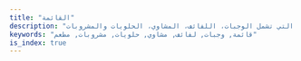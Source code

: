 ```yaml
---
title: "القائمة"
description: "تصفح قائمة مطعمنا الكاملة التي تشمل الوجبات، اللفائف، المشاوي، الحلويات والمشروبات."
keywords: "قائمة, وجبات, لفائف, مشاوي, حلويات, مشروبات, مطعم"
is_index: true
---
```

